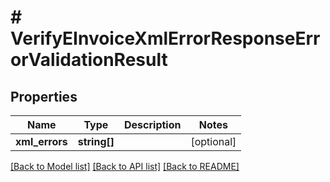 # # VerifyEInvoiceXmlErrorResponseErrorValidationResult

## Properties

Name | Type | Description | Notes
------------ | ------------- | ------------- | -------------
**xml_errors** | **string[]** |  | [optional]

[[Back to Model list]](../../README.md#models) [[Back to API list]](../../README.md#endpoints) [[Back to README]](../../README.md)
